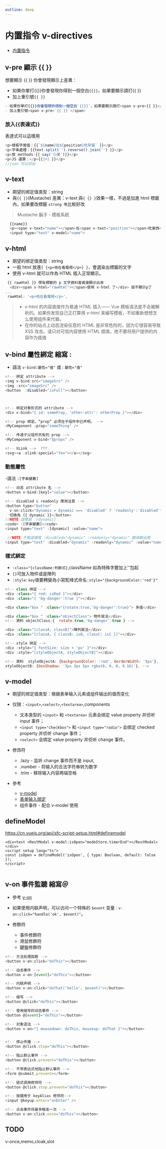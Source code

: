 ```yaml
---
outline: deep
---
```


# 内置指令 v-directives

- [内置指令](https://cn.vuejs.org/api/built-in-directives)

## v-pre 顯示 <span v-pre>{{ }}</span>

想要顯示 <span v-pre>{{ }}</span> 你會發現顯示上差異：

- 如果你單打{{}}你會發現你得到一個空白`{{}}`，如果要顯示請打<span v-pre>{{ }}</span>
- 加上重引號<span v-pre>`{{ }}`</span>

```js
- 如果你單打{{}}你會發現你得到一個空白`{{}}`，如果要顯示請打<span v-pre>{{ }}</span>
- 加上重引號<span v-pre>`{{ }}`</span>

```

### <span v-pre>放入{{表達式}}</span>

表達式可以這樣用

```js
<p>樣板字面值：{{`${name}在${position}吃早餐` }}</p>
<p>字串處理：{{text.split('').reverse().join('') }}</p>
<p>放 methods:{{ say('小美')}}</p>
<p>JS 運算：</p>{{1+1 }}</p>
//json 可以印出
```

## v-text

- 期望的绑定值类型：string
- 與<span v-pre>`{{ }}`</span>(Mustache) 差異：v-text 與`{ {} }`效果一樣，不過是加進 html 標籤內，如果要改標籤 `strong 等`比較好改

> Mustache 鬍子 - 模板系統

```js
  {{name}}
  <p><span v-text="name"></span>在<span v-text="position"></span>吃東西</p>
  <input type="text" v-model="name">

```

## v-html

- 期望的绑定值类型：string
- 一般 html 放進`{ {<p>他在看電視</p>} }`，會選染出標籤的文字
- 使用 v-html 就可以作為 HTML 插入正常顯示。

```js
 {{ rawHtml }} 帶有標籤的 p 文字資料會直接顯示出來
  <div><span v-html="rawHtml"></span>使用 v-html 了</div> 就不顯示p了
...
 rawHtml: '<p>他在看電視</p>',
```

> - v-html 的内容直接作为普通 HTML 插入—— Vue 模板语法是不会被解析的。如果你发现自己正打算用 v-html 来编写模板，不如重新想想怎么使用组件来代替。
> - 在你的站点上动态渲染任意的 HTML 是非常危险的，因为它很容易导致 XSS 攻击。请只对可信内容使用 HTML 插值，绝不要将用户提供的内容作为插值

## v-bind 屬性綁定 縮寫 :

- 語法 `v-bind:屬性="值"` 或`：屬性="值"`

```ts
<!-- 绑定 attribute -->
<img v-bind:src="imageSrc" />
<img :src="imageSrc" />
<button  :disabled="isFull"></button>



<!-- 绑定对象形式的 attribute -->
<div v-bind="{ id: someProp, 'other-attr': otherProp }"></div>

<!-- prop 绑定。“prop” 必须在子组件中已声明。 -->
<MyComponent :prop="someThing" />

<!-- 传递子父组件共有的 prop -->
<MyComponent v-bind="$props" />

<!-- XLink -->  ???
<svg><a :xlink:special="foo"></a></svg>

```

### 動態屬性

-語法 `:[字串變數]`

```js
<!-- 动态 attribute 名 -->
<button v-bind:[key]="value"></button>

<!-- disabled & readonly 應用注意 -->
<button type="button"
  v-on:click="dynamic = dynamic === 'disabled' ? 'readonly':'disabled'">
  切換為 {{ dynamic }}</button>
//NOTE 這樣寫 :[dynamic]
<code> :[字串變數]</code>
<input type="text" :[dynamic] :value="name">

 //NOTE 不能這樣寫 :disabled="dynamic" :readonly="dynamic" 變成都出現
<input type="text" :disabled="dynamic" :readonly="dynamic" :value="name">
```

### 樣式綁定

- `:class="{className:判斷式}`,className 如為特殊字要加上''包起
- `{}`可放入物件或是陣列
- `:style`: `key`值要轉變為小寫駝峰式命名`:style="{backgroundColor:'red'}"`

```js
<!-- class 绑定 -->
<div :class="{ red: isRed }"></div>
<div :class="{ 'bg-danger':true }"></div>

<div class="box " :class="{rotate:true,'bg-danger':true}"> 多值</div>

<div class="box " :class="objectClass"> 物件寫法</div>
<!-- 資料 objectClass:{  rotate:true,'bg-danger':true } -->

<div :class="[classA, classB]">陣列寫法</div>
<div :class="[classA, { classB: isB, classC: isC }]"></div>

<!-- style 绑定 -->
<div :style="{ fontSize: size + 'px' }"></div>
<div :style="[styleObjectA, styleObjectB]"></div>

<!-- 資料  styleObjectA: {backgroundColor: 'red', borderWidth: '5px'},
styleObjectB: {boxShadow: '3px 3px 5px rgba(0, 0, 0, 0.16)'}, -->
```

## v-model

- 期望的绑定值类型：根据表单输入元素或组件输出的值而变化

- 仅限：`<input>`,`<select>`,`<textarea>`,components
  - 文本类型的 `<input>` 和 `<textarea>` 元素会绑定 value property 并侦听 input 事件；
  - `<input type="checkbox">` 和 `<input type="radio">` 会绑定 checked property 并侦听 change 事件；
  - `<select>` 会绑定 value property 并侦听 change 事件。
- 修饰符
  - .lazy - 监听 change 事件而不是 input,
  - .number - 将输入的合法字符串转为数字
  - .trim - 移除输入内容两端空格
- 參考
  - [v-model](https://cn.vuejs.org/api/built-in-directives#v-model)
  - [表单输入绑定](https://cn.vuejs.org/guide/essentials/forms.html)
  - 组件事件 - 配合 v-model 使用

## defineModel
https://cn.vuejs.org/api/sfc-script-setup.html#definemodel

```
<div>test <RestModal v-model:isOpen="modeStore.timerEnd"></RestModal></div>
<script setup lang="ts">
const isOpen = defineModel('isOpen', { type: Boolean, default: false });
</script>


```


## v-on 事件監聽 縮寫＠

- 參考 [v-on](https://cn.vuejs.org/api/built-in-directives#v-on)

- 如果使用内联声明，可以访问一个特殊的 `$event` 变量`：v-on:click="handle('ok', $event)"`。
- 修飾符
  - 事件修飾符
  - 滑鼠修飾符
  - 鍵盤修飾符

```js
<!-- 方法处理函数 -->
<button v-on:click="doThis"></button>

<!-- 动态事件 -->
<button v-on:[event]="doThis"></button>

<!-- 内联声明 -->
<button v-on:click="doThat('hello', $event)"></button>

<!-- 缩写 -->
<button @click="doThis"></button>

<!-- 使用缩写的动态事件 -->
<button @[event]="doThis"></button>

<!-- 对象语法 -->
<button v-on="{ mousedown: doThis, mouseup: doThat }"></button>


<!-- 停止传播 -->
<button @click.stop="doThis"></button>

<!-- 阻止默认事件 -->
<button @click.prevent="doThis"></button>

<!-- 不带表达式地阻止默认事件 -->
<form @submit.prevent></form>

<!-- 链式调用修饰符 -->
<button @click.stop.prevent="doThis"></button>

<!-- 按键用于 keyAlias 修饰符-->
<input @keyup.enter="onEnter" />

<!-- 点击事件将最多触发一次 -->
<button v-on:click.once="doThis"></button>
```

## TODO

v-once,memo,cloak,slot
